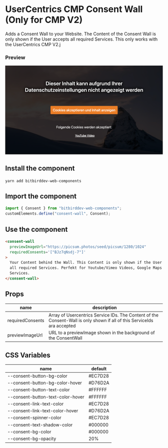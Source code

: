 # UserCentrics CMP Consent Wall (Only for CMP V2)

Adds a Consent Wall to your Website. The Content of the Consent Wall is only shown if the User accepts all required Services. This only works with the UserCentrics CMP V2.j

### Preview

![Preview](https://github.com/bitbirddev/web-components/blob/main/components/consent/preview.png?raw=true)

## Install the component

`yarn add bitbirddev-web-components`

## Import the component

```js
import { Consent } from "bitbirddev-web-components";
customElements.define("consent-wall", Consent);
```

## Use the component

```html
<consent-wall
  previewImageUrl="https://picsum.photos/seed/picsum/1280/1024"
  requiredConsents='["BJz7qNsdj-7"]'
>
  Your Content behind the Wall. This Content is only shown if the User accepts
  all required Services. Perfekt for Youtube/Vimeo Videos, Google Maps or other
  Services.
</consent-wall>
```

## Props

| name             | description                                                                                                             |
| ---------------- | ----------------------------------------------------------------------------------------------------------------------- |
| requiredConsents | Array of Usercentrics Service IDs. The Content of the Consent-Wall is only shown if all of this ServiceIds ara accepted |
| previewImageUrl  | URL to a previewImage shown in the background of the ConsentWall                                                        |

## CSS Variables

| name                              | default |
| --------------------------------- | ------- |
| --consent-button-bg-color         | #EC7D28 |
| --consent-button-bg-color-hover   | #D76D2A |
| --consent-button-text-color       | #FFFFFF |
| --consent-button-text-color-hover | #FFFFFF |
| --consent-link-text-color         | #EC7D28 |
| --consent-link-text-color-hover   | #D76D2A |
| --consent-spinner-color           | #EC7D28 |
| --consent-text-shadow-color       | #000000 |
| --consent-bg-color                | #000000 |
| --consent-bg-opacity              | 20%     |
